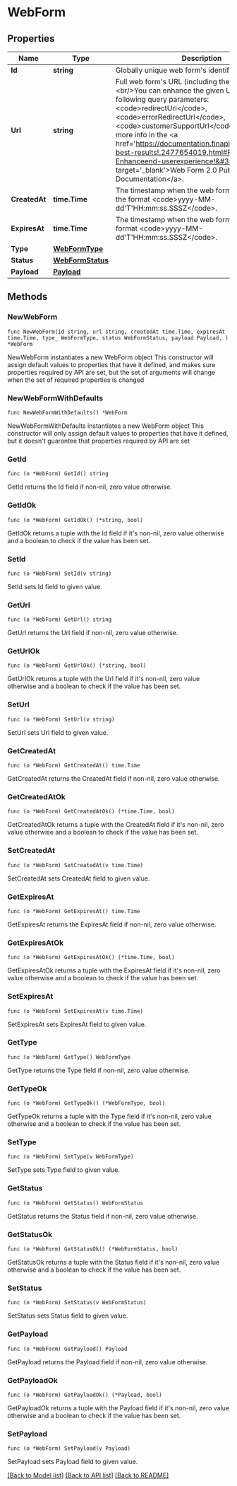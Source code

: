 # WebForm

## Properties

Name | Type | Description | Notes
------------ | ------------- | ------------- | -------------
**Id** | **string** | Globally unique web form&#39;s identifier | 
**Url** | **string** | Full web form&#39;s URL (including the hostname).&lt;br/&gt;You can enhance the given URL with the following query parameters: &lt;code&gt;redirectUrl&lt;/code&gt;, &lt;code&gt;errorRedirectUrl&lt;/code&gt;, &lt;code&gt;customerSupportUrl&lt;/code&gt;.&lt;br/&gt;Find more info in the &lt;a href&#x3D;&#39;https://documentation.finapi.io/webform/For-best-results!.2477654019.html#Forbestresults!-Enhanceend-userexperience!&#39; target&#x3D;&#39;_blank&#39;&gt;Web Form 2.0 Public Documentation&lt;/a&gt;. | 
**CreatedAt** | **time.Time** | The timestamp when the web form was created in the format &lt;code&gt;yyyy-MM-dd&#39;T&#39;HH:mm:ss.SSSZ&lt;/code&gt;. | 
**ExpiresAt** | **time.Time** | The timestamp when the web form expires in the format &lt;code&gt;yyyy-MM-dd&#39;T&#39;HH:mm:ss.SSSZ&lt;/code&gt;. | 
**Type** | [**WebFormType**](WebFormType.md) |  | 
**Status** | [**WebFormStatus**](WebFormStatus.md) |  | 
**Payload** | [**Payload**](Payload.md) |  | 

## Methods

### NewWebForm

`func NewWebForm(id string, url string, createdAt time.Time, expiresAt time.Time, type_ WebFormType, status WebFormStatus, payload Payload, ) *WebForm`

NewWebForm instantiates a new WebForm object
This constructor will assign default values to properties that have it defined,
and makes sure properties required by API are set, but the set of arguments
will change when the set of required properties is changed

### NewWebFormWithDefaults

`func NewWebFormWithDefaults() *WebForm`

NewWebFormWithDefaults instantiates a new WebForm object
This constructor will only assign default values to properties that have it defined,
but it doesn't guarantee that properties required by API are set

### GetId

`func (o *WebForm) GetId() string`

GetId returns the Id field if non-nil, zero value otherwise.

### GetIdOk

`func (o *WebForm) GetIdOk() (*string, bool)`

GetIdOk returns a tuple with the Id field if it's non-nil, zero value otherwise
and a boolean to check if the value has been set.

### SetId

`func (o *WebForm) SetId(v string)`

SetId sets Id field to given value.


### GetUrl

`func (o *WebForm) GetUrl() string`

GetUrl returns the Url field if non-nil, zero value otherwise.

### GetUrlOk

`func (o *WebForm) GetUrlOk() (*string, bool)`

GetUrlOk returns a tuple with the Url field if it's non-nil, zero value otherwise
and a boolean to check if the value has been set.

### SetUrl

`func (o *WebForm) SetUrl(v string)`

SetUrl sets Url field to given value.


### GetCreatedAt

`func (o *WebForm) GetCreatedAt() time.Time`

GetCreatedAt returns the CreatedAt field if non-nil, zero value otherwise.

### GetCreatedAtOk

`func (o *WebForm) GetCreatedAtOk() (*time.Time, bool)`

GetCreatedAtOk returns a tuple with the CreatedAt field if it's non-nil, zero value otherwise
and a boolean to check if the value has been set.

### SetCreatedAt

`func (o *WebForm) SetCreatedAt(v time.Time)`

SetCreatedAt sets CreatedAt field to given value.


### GetExpiresAt

`func (o *WebForm) GetExpiresAt() time.Time`

GetExpiresAt returns the ExpiresAt field if non-nil, zero value otherwise.

### GetExpiresAtOk

`func (o *WebForm) GetExpiresAtOk() (*time.Time, bool)`

GetExpiresAtOk returns a tuple with the ExpiresAt field if it's non-nil, zero value otherwise
and a boolean to check if the value has been set.

### SetExpiresAt

`func (o *WebForm) SetExpiresAt(v time.Time)`

SetExpiresAt sets ExpiresAt field to given value.


### GetType

`func (o *WebForm) GetType() WebFormType`

GetType returns the Type field if non-nil, zero value otherwise.

### GetTypeOk

`func (o *WebForm) GetTypeOk() (*WebFormType, bool)`

GetTypeOk returns a tuple with the Type field if it's non-nil, zero value otherwise
and a boolean to check if the value has been set.

### SetType

`func (o *WebForm) SetType(v WebFormType)`

SetType sets Type field to given value.


### GetStatus

`func (o *WebForm) GetStatus() WebFormStatus`

GetStatus returns the Status field if non-nil, zero value otherwise.

### GetStatusOk

`func (o *WebForm) GetStatusOk() (*WebFormStatus, bool)`

GetStatusOk returns a tuple with the Status field if it's non-nil, zero value otherwise
and a boolean to check if the value has been set.

### SetStatus

`func (o *WebForm) SetStatus(v WebFormStatus)`

SetStatus sets Status field to given value.


### GetPayload

`func (o *WebForm) GetPayload() Payload`

GetPayload returns the Payload field if non-nil, zero value otherwise.

### GetPayloadOk

`func (o *WebForm) GetPayloadOk() (*Payload, bool)`

GetPayloadOk returns a tuple with the Payload field if it's non-nil, zero value otherwise
and a boolean to check if the value has been set.

### SetPayload

`func (o *WebForm) SetPayload(v Payload)`

SetPayload sets Payload field to given value.



[[Back to Model list]](../README.md#documentation-for-models) [[Back to API list]](../README.md#documentation-for-api-endpoints) [[Back to README]](../README.md)


